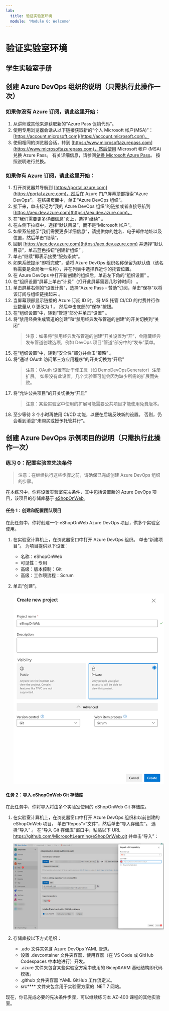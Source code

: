 ```yaml
---
lab:
  title: 验证实验室环境
  module: 'Module 0: Welcome'
---
```


# 验证实验室环境

## 学生实验室手册

## 创建 Azure DevOps 组织的说明（只需执行此操作一次）

### 如果你没有 Azure 订阅，请此这里开始：
1. 从讲师或其他来源获取新的“Azure Pass 促销代码”。
1. 使用专用浏览器会话从以下链接获取新的“个人 Microsoft 帐户(MSA)”：[https://account.microsoft.com](https://account.microsoft.com)。
1. 使用相同的浏览器会话，转到 [https://www.microsoftazurepass.com](https://www.microsoftazurepass.com)，然后使用 Microsoft 帐户 (MSA) 兑换 Azure Pass。 有关详细信息，请参阅[兑换 Microsoft Azure Pass](https://www.microsoftazurepass.com/Home/HowTo?Length=5)。 按照说明进行兑换。

### 如果你有 Azure 订阅，请此这里开始：

1. 打开浏览器并导航到 [https://portal.azure.com](https://portal.azure.com)，然后在 Azure 门户屏幕顶部搜索“Azure DevOps”。 在结果页面中，单击“Azure DevOps 组织”。
1. 接下来，单击标记为“我的 Azure DevOps 组织”的链接或者直接导航到 [https://aex.dev.azure.com](https://aex.dev.azure.com)。
1. 在“我们需要更多详细信息”页上，选择“继续” 。
1. 在左侧下拉框中，选择“默认目录”，而不是“Microsoft 帐户”。
1. 如果系统提示“我们需要更多详细信息”，请提供你的姓名、电子邮件地址以及位置，然后单击“继续”。
1. 回到 [https://aex.dev.azure.com](https://aex.dev.azure.com) 并选择“默认目录”，单击蓝色按钮“创建新组织” 。
1. 单击“继续”即表示接受“服务条款”。
1. 如果系统提示“即将完成”，请将 Azure DevOps 组织名称保留为默认值（该名称需要是全局唯一名称），并在列表中选择靠近你的托管位置。
1. 在 Azure DevOps 中打开新创建的组织后，单击左下角的“组织设置” 。
1. 在“组织设置”屏幕上单击“计费”（打开此屏幕需要几秒钟时间） 。
1. 单击屏幕右侧的“设置计费”，选择“Azure Pass - 赞助”订阅，单击“保存”以将该订阅与组织链接起来  。
1. 当屏幕顶部显示链接的 Azure 订阅 ID 时，将 MS 托管 CI/CD 的付费并行作业数量从 0 更改为 1  。 然后单击底部的“保存”按钮。
1. 在“组织设置”中，转到“管道”部分并单击“设置”  。
1. 将“禁用经典生成管道的创建”和“禁用经典发布管道的创建”的开关切换到“关闭”
    > 注意：如果将“禁用经典发布管道的创建”开关设置为“开”，会隐藏经典发布管道创建选项，例如 DevOps 项目“管道”部分中的“发布”菜单。
1. 在“组织设置”中，转到“安全性”部分并单击“策略”  。
1. 将“通过 OAuth 访问第三方应用程序”的开关切换为“开启”
    > 注意：OAuth 设置有助于使工具（如 DemoDevOpsGenerator）注册扩展。 如果没有此设置，几个实验室可能会因为缺少所需的扩展而失败。
1. 将“允许公共项目”的开关切换为“开启”
    > 注意：某些实验室中使用的扩展可能需要公共项目才能使用免费版本。
1. 至少等待 3 个小时再使用 CI/CD 功能，以便在后端反映新的设置。 否则，仍会看到消息“未购买或授予托管并行”。

## 创建 Azure DevOps 示例项目的说明（只需执行此操作一次）

### 练习 0：配置实验室先决条件

> 注意：在继续执行这些步骤之前，请确保已完成创建 Azure DevOps 组织的步骤。

在本练习中，你将设置实验室先决条件，其中包括设置新的 Azure DevOps 项目，该项目的存储库基于 [eShopOnWeb](https://github.com/MicrosoftLearning/eShopOnWeb)。

#### 任务 1：创建和配置团队项目

在此任务中，你将创建一个 eShopOnWeb Azure DevOps 项目，供多个实验室使用。

1. 在实验室计算机上，在浏览器窗口中打开 Azure DevOps 组织。 单击“新建项目”。 为项目提供以下设置：
    - 名称：eShopOnWeb
    - 可见性：专用
    - 高级：版本控制：Git
    - 高级：工作项流程：Scrum

2. 单击“创建”。

    ![创建项目](images/create-project.png)

#### 任务 2：导入 eShopOnWeb Git 存储库

在此任务中，你将导入将由多个实验室使用的 eShopOnWeb Git 存储库。

1. 在实验室计算机上，在浏览器窗口中打开 Azure DevOps 组织和以前创建的 eShopOnWeb 项目。 单击“Repos”>“文件”，然后单击“导入存储库”。 选择“导入”  。 在“导入 Git 存储库”窗口中，粘贴以下 URL https://github.com/MicrosoftLearning/eShopOnWeb.git 并单击“导入”：

    ![导入存储库](images/import-repo.png)

2. 存储库按以下方式组织：
    - .ado 文件夹包含 Azure DevOps YAML 管道。
    - 设置 .devcontainer 文件夹容器，使用容器（在 VS Code 或 GitHub Codespaces 中本地进行）开发。
    - .azure 文件夹包含某些实验室方案中使用的 Bicep&ARM 基础结构即代码模板。
    - .github 文件夹容器 YAML GitHub 工作流定义。
    - src**** 文件夹包含用于实验室方案的 .NET 7 网站。

现在，你已完成必要的先决条件步骤，可以继续练习本 AZ-400 课程的其他实验室。
